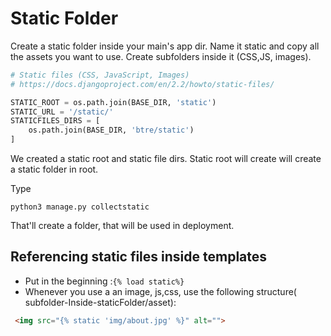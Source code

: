 # Static Folder

Create a static folder inside your main's app dir. Name it static and copy
all the assets you want to use. Create subfolders inside it (CSS,JS, images).

```python
# Static files (CSS, JavaScript, Images)
# https://docs.djangoproject.com/en/2.2/howto/static-files/

STATIC_ROOT = os.path.join(BASE_DIR, 'static')
STATIC_URL = '/static/'
STATICFILES_DIRS = [
    os.path.join(BASE_DIR, 'btre/static')
]
```

We created a static root and static file dirs.
Static root will create will create a static folder in root.

Type

```shell script
python3 manage.py collectstatic
```

That'll create a folder, that will be used in deployment.

## Referencing static files inside templates

* Put in the beginning :```{% load static%}```
* Whenever you use a an image, js,css, use the following structure( subfolder-Inside-staticFolder/asset):
```html
 <img src="{% static 'img/about.jpg' %}" alt="">
```

